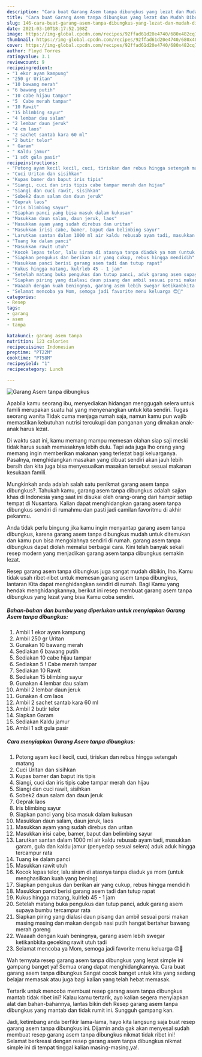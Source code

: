 ```yaml
---
description: "Cara buat Garang Asem tanpa dibungkus yang lezat dan Mudah Dibuat"
title: "Cara buat Garang Asem tanpa dibungkus yang lezat dan Mudah Dibuat"
slug: 146-cara-buat-garang-asem-tanpa-dibungkus-yang-lezat-dan-mudah-dibuat
date: 2021-03-10T18:17:52.108Z
image: https://img-global.cpcdn.com/recipes/92ffad61d20e4740/680x482cq70/garang-asem-tanpa-dibungkus-foto-resep-utama.jpg
thumbnail: https://img-global.cpcdn.com/recipes/92ffad61d20e4740/680x482cq70/garang-asem-tanpa-dibungkus-foto-resep-utama.jpg
cover: https://img-global.cpcdn.com/recipes/92ffad61d20e4740/680x482cq70/garang-asem-tanpa-dibungkus-foto-resep-utama.jpg
author: Floyd Torres
ratingvalue: 3.1
reviewcount: 9
recipeingredient:
- "1 ekor ayam kampung"
- "250 gr Uritan"
- "10 bawang merah"
- "6 bawang putih"
- "10 cabe hijau tampar"
- "5  Cabe merah tampar"
- "10 Rawit"
- "15 blimbing sayur"
- "4 lembar dau salam"
- "2 lembar daun jeruk"
- "4 cm laos"
- "2 sachet santab kara 60 ml"
- "2 butir telor"
- " Garam"
- " Kaldu jamur"
- "1 sdt gula pasir"
recipeinstructions:
- "Potong ayam kecil kecil, cuci, tiriskan dan rebus hingga setengah matang"
- "Cuci Uritan dan sisihkan"
- "Kupas bamer dan baput iris tipis"
- "Siangi, cuci dan iris tipis cabe tampar merah dan hijau"
- "Siangi dan cuci rawit, sisihkan"
- "Sobek2 daun salam dan daun jeruk"
- "Geprak laos"
- "Iris blimbing sayur"
- "Siapkan panci yang bisa masuk dalam kukusan"
- "Masukkan daun salam, daun jeruk, laos"
- "Masukkan ayam yang sudah direbus dan uritan"
- "Masukkan irisi cabe, bamer, baput dan belimbing sayur"
- "Larutkan santan dalam 1000 ml air kaldu rebusab ayam tadi, masukkan garam, gula dan kaldu jamur (penyedap sesuai selera) aduk aduk hingga tercampur rata"
- "Tuang ke dalam panci"
- "Masukkan rawit utuh"
- "Kocok lepas telor, lalu siram di atasnya tanpa diaduk ya mom (untuk menghasilkan kuah yang bening)"
- "Siapkan pengukus dan berikan air yang cukup, rebus hingga mendidih"
- "Masukkan panci berisi garang asem tadi dan tutup rapat"
- "Kukus hingga matang, kulrleb 45 - 1 jam"
- "Setelah matang buka pengukus dan tutup panci, aduk garang asem supaya bumbu tercampur rata"
- "Siapkan piring yang dialasi daun pisang dan ambil sesuai porsi makan masing masing dan makan dengab nasi putih hangat bertahur bawang merah goreng"
- "Waaaah dengan kuah beningnya, garang asem lebih swegar ketikanbkita geceking rawit utuh tadi"
- "Selamat mencoba ya Mom, semoga jadi favorite menu keluarga 😍🙏"
categories:
- Resep
tags:
- garang
- asem
- tanpa

katakunci: garang asem tanpa 
nutrition: 123 calories
recipecuisine: Indonesian
preptime: "PT22M"
cooktime: "PT58M"
recipeyield: "1"
recipecategory: Lunch

---
```



![Garang Asem tanpa dibungkus](https://img-global.cpcdn.com/recipes/92ffad61d20e4740/680x482cq70/garang-asem-tanpa-dibungkus-foto-resep-utama.jpg)

Apabila kamu seorang ibu, menyediakan hidangan menggugah selera untuk famili merupakan suatu hal yang menyenangkan untuk kita sendiri. Tugas seorang  wanita Tidak cuma menjaga rumah saja, namun kamu pun wajib memastikan kebutuhan nutrisi tercukupi dan panganan yang dimakan anak-anak harus lezat.

Di waktu  saat ini, kamu memang mampu memesan olahan siap saji meski tidak harus susah memasaknya lebih dulu. Tapi ada juga lho orang yang memang ingin memberikan makanan yang terlezat bagi keluarganya. Pasalnya, menghidangkan masakan yang dibuat sendiri akan jauh lebih bersih dan kita juga bisa menyesuaikan masakan tersebut sesuai makanan kesukaan famili. 



Mungkinkah anda adalah salah satu penikmat garang asem tanpa dibungkus?. Tahukah kamu, garang asem tanpa dibungkus adalah sajian khas di Indonesia yang saat ini disukai oleh orang-orang dari hampir setiap tempat di Nusantara. Kalian dapat menghidangkan garang asem tanpa dibungkus sendiri di rumahmu dan pasti jadi camilan favoritmu di akhir pekanmu.

Anda tidak perlu bingung jika kamu ingin menyantap garang asem tanpa dibungkus, karena garang asem tanpa dibungkus mudah untuk ditemukan dan kamu pun bisa mengolahnya sendiri di rumah. garang asem tanpa dibungkus dapat diolah memalui berbagai cara. Kini telah banyak sekali resep modern yang menjadikan garang asem tanpa dibungkus semakin lezat.

Resep garang asem tanpa dibungkus juga sangat mudah dibikin, lho. Kamu tidak usah ribet-ribet untuk memesan garang asem tanpa dibungkus, lantaran Kita dapat menghidangkan sendiri di rumah. Bagi Kamu yang hendak menghidangkannya, berikut ini resep membuat garang asem tanpa dibungkus yang lezat yang bisa Kamu coba sendiri.

<!--inarticleads1-->

##### Bahan-bahan dan bumbu yang diperlukan untuk menyiapkan Garang Asem tanpa dibungkus:

1. Ambil 1 ekor ayam kampung
1. Ambil 250 gr Uritan
1. Gunakan 10 bawang merah
1. Sediakan 6 bawang putih
1. Sediakan 10 cabe hijau tampar
1. Sediakan 5 ! Cabe merah tampar
1. Sediakan 10 Rawit
1. Sediakan 15 blimbing sayur
1. Gunakan 4 lembar dau salam
1. Ambil 2 lembar daun jeruk
1. Gunakan 4 cm laos
1. Ambil 2 sachet santab kara 60 ml
1. Ambil 2 butir telor
1. Siapkan  Garam
1. Sediakan  Kaldu jamur
1. Ambil 1 sdt gula pasir




<!--inarticleads2-->

##### Cara menyiapkan Garang Asem tanpa dibungkus:

1. Potong ayam kecil kecil, cuci, tiriskan dan rebus hingga setengah matang
1. Cuci Uritan dan sisihkan
1. Kupas bamer dan baput iris tipis
1. Siangi, cuci dan iris tipis cabe tampar merah dan hijau
1. Siangi dan cuci rawit, sisihkan
1. Sobek2 daun salam dan daun jeruk
1. Geprak laos
1. Iris blimbing sayur
1. Siapkan panci yang bisa masuk dalam kukusan
1. Masukkan daun salam, daun jeruk, laos
1. Masukkan ayam yang sudah direbus dan uritan
1. Masukkan irisi cabe, bamer, baput dan belimbing sayur
1. Larutkan santan dalam 1000 ml air kaldu rebusab ayam tadi, masukkan garam, gula dan kaldu jamur (penyedap sesuai selera) aduk aduk hingga tercampur rata
1. Tuang ke dalam panci
1. Masukkan rawit utuh
1. Kocok lepas telor, lalu siram di atasnya tanpa diaduk ya mom (untuk menghasilkan kuah yang bening)
1. Siapkan pengukus dan berikan air yang cukup, rebus hingga mendidih
1. Masukkan panci berisi garang asem tadi dan tutup rapat
1. Kukus hingga matang, kulrleb 45 - 1 jam
1. Setelah matang buka pengukus dan tutup panci, aduk garang asem supaya bumbu tercampur rata
1. Siapkan piring yang dialasi daun pisang dan ambil sesuai porsi makan masing masing dan makan dengab nasi putih hangat bertahur bawang merah goreng
1. Waaaah dengan kuah beningnya, garang asem lebih swegar ketikanbkita geceking rawit utuh tadi
1. Selamat mencoba ya Mom, semoga jadi favorite menu keluarga 😍🙏




Wah ternyata resep garang asem tanpa dibungkus yang lezat simple ini gampang banget ya! Semua orang dapat menghidangkannya. Cara buat garang asem tanpa dibungkus Sangat cocok banget untuk kita yang sedang belajar memasak atau juga bagi kalian yang telah hebat memasak.

Tertarik untuk mencoba membuat resep garang asem tanpa dibungkus mantab tidak ribet ini? Kalau kamu tertarik, ayo kalian segera menyiapkan alat dan bahan-bahannya, lantas bikin deh Resep garang asem tanpa dibungkus yang mantab dan tidak rumit ini. Sungguh gampang kan. 

Jadi, ketimbang anda berfikir lama-lama, hayo kita langsung saja buat resep garang asem tanpa dibungkus ini. Dijamin anda gak akan menyesal sudah membuat resep garang asem tanpa dibungkus nikmat tidak ribet ini! Selamat berkreasi dengan resep garang asem tanpa dibungkus nikmat simple ini di tempat tinggal kalian masing-masing,ya!.

